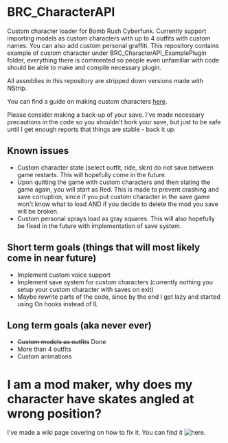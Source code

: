 # BRC_CharacterAPI
Custom character loader for Bomb Rush Cyberfunk. Currently support importing models as custom characters with up to 4 outfits with custom names. You can also add custom personal graffiti. This repository contains example of custom character under BRC_CharacterAPI_ExamplePlugin folder, everything there is commented so people even unfamiliar with code should be able to make and compile necessary plugin.

All assmblies in this repository are stripped down versions made with NStrip.

You can find a guide on making custom characters [here](https://github.com/viliger2/BRC_CharacterAPI/wiki/Creating-new-character-via-plugin).

Please consider making a back-up of your save. I've made necessary precautions in the code so you shouldn't bork your save, but just to be safe until I get enough reports that things are stable - back it up.

## Known issues
* Custom character state (select outfit, ride, skin) do not save between game restarts. This will hopefully come in the future.
* Upon quitting the game with custom characters and then stating the game again, you will start as Red. This is made to prevent crashing and save corruption, since if you put custom character in the save game won't know what to load AND if you decide to delete the mod you save will be broken.
* Custom personal sprays load as gray squares. This will also hopefully be fixed in the future with implementation of save system.

## Short term goals (things that will most likely come in near future)
* Implement custom voice support
* Implement save system for custom characters (currently nothing you setup your custom character with saves on exit)
* Maybe rewrite parts of the code, since by the end I got lazy and started using On hooks instead of IL

## Long term goals (aka never ever)
* ~~Custom models as outfits~~ Done
* More than 4 outfits
* Custom animations

# I am a mod maker, why does my character have skates angled at wrong position? 
I've made a wiki page covering on how to fix it. You can find it ![here](https://github.com/viliger2/BRC_CharacterAPI/wiki/Why-are-my-skates-at-the-wrong-angle%3F).
